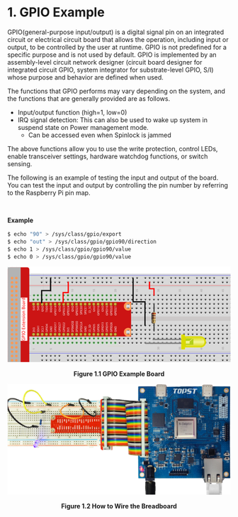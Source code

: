 ﻿# 1. GPIO Example

GPIO(general-purpose input/output) is a digital signal pin on an
integrated circuit or electrical circuit board that allows the
operation, including input or output, to be controlled by the user at
runtime.
GPIO is not predefined for a specific purpose and is not used by
default.
GPIO is implemented by an assembly-level circuit network designer
(circuit board designer for integrated circuit GPIO, system integrator
for substrate-level GPIO, S/I) whose purpose and behavior are defined
when used.

The functions that GPIO performs may vary depending on the system, and the functions that are generally provided are as follows.

- Input/output function (high=1, low=0)
- IRQ signal detection: This can also be used to wake up system in
  suspend state on Power management mode.
  - Can be accessed even when Spinlock is jammed

The above functions allow you to use the write protection, control
  LEDs, enable transceiver settings, hardware watchdog functions, or
  switch sensing.

The following is an example of testing the input and output of the
  board. You can test the input and output by controlling the pin number
  by referring to the Raspberry Pi pin map.

<br/>

**Example**

```bash
$ echo "90" > /sys/class/gpio/export
$ echo "out" > /sys/class/gpio/gpio90/direction
$ echo 1 > /sys/class/gpio/gpio90/value
$ echo 0 > /sys/class/gpio/gpio90/value
```

<p align="center"><img src="https://github.com/topst-development/Documentation/blob/main/TOPST-AI/Software/media/1. GPIO.image1.png?raw=true"></p>

<p align="center"><strong>Figure 1.1 GPIO Example Board</strong></p>

<p align="center"><img src="https://github.com/topst-development/Documentation/blob/main/TOPST-AI/Software/media/1. GPIO.image2.png?raw=true"></p>

<p align="center"><strong>Figure 1.2 How to Wire the Breadboard</strong></p>
